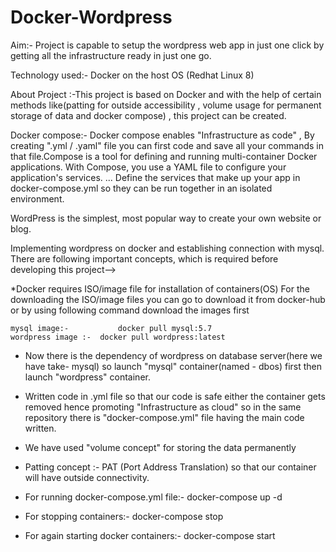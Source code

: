 # Docker-Wordpress

Aim:- Project is capable to setup the wordpress web app in just one click by getting all the infrastructure ready in just one go.

Technology used:- Docker on the host OS (Redhat Linux 8)

About Project :-This project is based on Docker and with the help of certain methods like(patting for outside accessibility , volume usage for permanent storage of data and docker compose) , this project can be created.

Docker compose:- Docker compose enables "Infrastructure as code" , By creating ".yml / .yaml" file you can first code and save all your commands in that file.Compose is a tool for defining and running multi-container Docker applications. With Compose, you use a YAML file to configure your application's services. ... Define the services that make up your app in docker-compose.yml so they can be run together in an isolated environment.

 WordPress is the simplest, most popular way to create your own website or blog.

Implementing wordpress on docker and establishing connection with mysql. There are following important concepts, which is required before developing this project-->

*Docker requires ISO/image file for installation of containers(OS)
For the downloading the ISO/image files you can go to download it from docker-hub or by using following command download the images first

	mysql image:-	        docker pull mysql:5.7
	wordpress image :-	docker pull wordpress:latest

* Now there is the dependency of wordpress on database server(here we have take- mysql) so launch "mysql" container(named - dbos) first then launch "wordpress" container.

* Written code in .yml file so that our code is safe either the container gets removed hence promoting "Infrastructure as cloud" so in the same repository there is "docker-compose.yml" file having the main code written.

* We have used "volume concept" for storing the data permanently 

* Patting concept :- PAT (Port Address Translation) so that our container will have outside connectivity.

* For running docker-compose.yml file:-
	docker-compose up -d

* For stopping containers:-
	docker-compose stop

* For again starting docker containers:-
	docker-compose start
